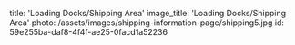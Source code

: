 title: 'Loading Docks/Shipping Area'
image_title: 'Loading Docks/Shipping Area'
photo: /assets/images/shipping-information-page/shipping5.jpg
id: 59e255ba-daf8-4f4f-ae25-0facd1a52236
